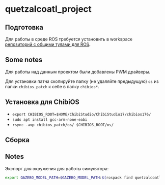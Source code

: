 # quetzalcoatl_project

## Подготовка

Для работы в среде ROS требуется установить в workspace [репозиторий с общими тулами для ROS](https://github.com/lsd-maddrive/maddrive_ros_shared).

## Some notes

Для работы над данным проектом были добавлены PWM драйверы.

Для установки патча скопируйте папку (не удаляйте предыдущую) `os` из папки `chibios_patch` к себе в папку `chibios*`.

## Установка для ChibiOS

- `export CHIBIOS_ROOT=$HOME/ChibiStudio/ChibiStudio17/chibios176/`
- `sudo apt install gcc-arm-none-eabi`
- `rsync -avp chibios_patch/os/ $CHIBIOS_ROOT/os/`

## Сборка

## Notes
Экспорт для окружения для работы симулятора:
~~~bash
export GAZEBO_MODEL_PATH=$GAZEBO_MODEL_PATH:$(rospack find quetzalcoatl_maps)/models
~~~